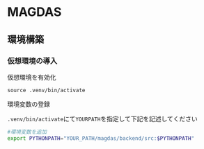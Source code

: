 # MAGDAS

## 環境構築

### 仮想環境の導入

仮想環境を有効化

`source .venv/bin/activate`

環境変数の登録

`.venv/bin/activate`にて`YOURPATH`を指定して下記を記述してください

```.sh
#環境変数を追加
export PYTHONPATH="YOUR_PATH/magdas/backend/src:$PYTHONPATH"
```
